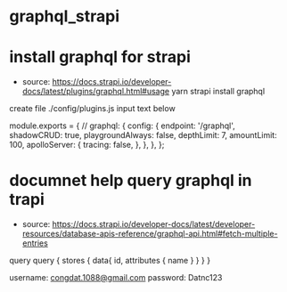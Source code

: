 # graphql_strapi
# install graphql for strapi
- source: https://docs.strapi.io/developer-docs/latest/plugins/graphql.html#usage
yarn strapi install graphql

create file ./config/plugins.js input text below

module.exports = {
  //
  graphql: {
    config: {
      endpoint: '/graphql',
      shadowCRUD: true,
      playgroundAlways: false,
      depthLimit: 7,
      amountLimit: 100,
      apolloServer: {
        tracing: false,
      },
    },
  },
};

# documnet help query graphql in trapi
- source: https://docs.strapi.io/developer-docs/latest/developer-resources/database-apis-reference/graphql-api.html#fetch-multiple-entries

query
query {
  stores {
    data{
      id,
      attributes {
        name
      }
    }
  }
}

username: congdat.1088@gmail.com
password: Datnc123